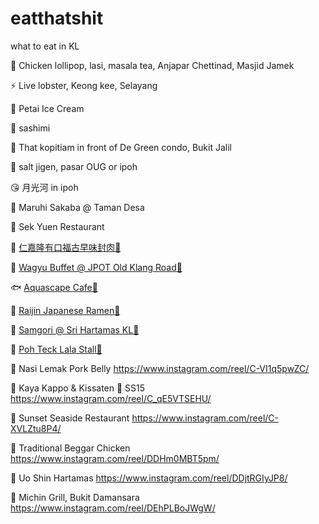 # eatthatshit
what to eat in KL


🐝 Chicken lollipop, lasi, masala tea, Anjapar Chettinad, Masjid Jamek

⚡ Live lobster, Keong kee, Selayang

🐝 Petai Ice Cream

🐢 sashimi

🦈 That kopitiam in front of De Green condo, Bukit Jalil

🔪 salt jigen, pasar OUG or ipoh

😘 月光河 in ipoh

🍣 Maruhi Sakaba @ Taman Desa

🐖 Sek Yuen Restaurant

🐷 [仁嘉隆有口福古早味封肉](https://www.facebook.com/profile.php?id=61559966162900&mibextid=ZbWKwL)[📍](https://maps.app.goo.gl/cwqf1UxiprFiCuu6A)

🍖 [Wagyu Buffet @ JPOT Old Klang Road](https://www.instagram.com/reel/DEM5xqvp-zO/)[📍](https://maps.app.goo.gl/fqrAdtpnZpt1haA49)

🐟 [Aquascape Cafe](https://www.instagram.com/reel/DCV27E8P1J5/)[📍](https://maps.app.goo.gl/r6TesXgNbumoZ13TA)

🍜 [Raijin Japanese Ramen](https://www.instagram.com/reel/DAVgSn3TGt3/)[📍](https://maps.app.goo.gl/e95rPPSRQEpgvJ2x5)

🥓 [Samgori @ Sri Hartamas KL](https://www.instagram.com/reel/C-pStUwhvNq/)[📍](https://maps.app.goo.gl/ZoCqQ7C98U9uS3ih9)

🦪 [Poh Teck Lala Stall](https://www.instagram.com/reel/C4dEXYip27u/)[📍](https://maps.app.goo.gl/hrQCWTrCdj6W1PVL8)


🍛 Nasi Lemak Pork Belly
https://www.instagram.com/reel/C-VI1q5pwZC/

🍔 Kaya Kappo & Kissaten 📍 SS15
https://www.instagram.com/reel/C_qE5VTSEHU/

🐠 Sunset Seaside Restaurant
https://www.instagram.com/reel/C-XVLZtu8P4/

🐓 Traditional Beggar Chicken
https://www.instagram.com/reel/DDHm0MBT5pm/

🍣 Uo Shin Hartamas
https://www.instagram.com/reel/DDjtRGIyJP8/

🍖 Michin Grill, Bukit Damansara
https://www.instagram.com/reel/DEhPLBoJWgW/
